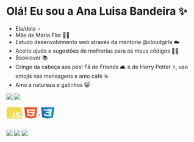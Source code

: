 <h1> Olá! Eu sou a Ana Luisa Bandeira ✨</h1>

- Ela/dela ♀️
- Mãe de Maria Flor 👩‍👧
- Estudo desenvolvimento web através da mentoria @cloudgirls ☁️
- Aceito ajuda e sugestões de melhorias para os meus códigos 👨‍💻
- Booklover 📚 
- Cringe da cabeça aos pés! Fã de Friends 🛋️ e de Harry Potter ⚡, uso emojis nas mensagens e amo café ☕
- Amo a natureza e gatinhos 😸

 <div>
  <a href="https://github.com/analuisabandeira">
  <img height="180em" src="https://github-readme-stats.vercel.app/api?username=analuisabandeira&show_icons=true&theme=dracula&include_all_commits=true&count_private=true"/>
  <img height="180em" src="https://github-readme-stats.vercel.app/api/top-langs/?username=analuisabandeira&layout=compact&langs_count=7&theme=dracula"/>
 </div>

 <div style="display: inline_block"><br>
  <img align="center" alt="Rafa-Js" height="30" width="40" src="https://raw.githubusercontent.com/devicons/devicon/master/icons/javascript/javascript-plain.svg">
  <img align="center" alt="Rafa-HTML" height="30" width="40" src="https://raw.githubusercontent.com/devicons/devicon/master/icons/html5/html5-original.svg">
  <img align="center" alt="Rafa-CSS" height="30" width="40" src="https://raw.githubusercontent.com/devicons/devicon/master/icons/css3/css3-original.svg"
</div>
   
   ##   
 <div> 
 
  <a href="https://www.instagram.com/analuisaflag/" target="_blank"><img src="https://img.shields.io/badge/-Instagram-%23E4405F?style=for-the-badge&logo=instagram&logoColor=white" target="_blank"></a>
  <a href="https://www.linkedin.com/in/analubandeira" target="_blank"><img src="https://img.shields.io/badge/-LinkedIn-%230077B5?style=for-the-badge&logo=linkedin&logoColor=white" target="_blank"></a> 
  <a href = "mailto:analuisabandeira@gmail.com"><img src="https://img.shields.io/badge/-Gmail-%23333?style=for-the-badge&logo=gmail&logoColor=white" target="_blank"></a>

 </div>
